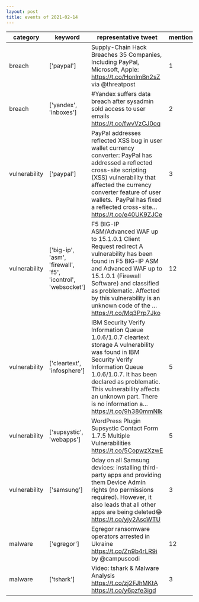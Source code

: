 ```yaml
---
layout: post
title: events of 2021-02-14
---
```


|category|keyword|representative tweet|mentioned|
|-|-|-|-|
|breach|['paypal']|Supply-Chain Hack Breaches 35 Companies, Including PayPal, Microsoft, Apple: https://t.co/HpnlmBn2sZ via @threatpost|1|
|breach|['yandex', 'inboxes']|#Yandex suffers data breach after sysadmin sold access to user emails https://t.co/fwvVzCJ0oq|2|
|vulnerability|['paypal']|PayPal addresses reflected XSS bug in user wallet currency converter: PayPal has addressed a reflected cross-site scripting (XSS) vulnerability that affected the currency converter feature of user wallets.  PayPal has fixed a reflected cross-site… https://t.co/e40UK9ZJCe|3|
|vulnerability|['big-ip', 'asm', 'firewall', 'f5', 'icontrol', 'websocket']|F5 BIG-IP ASM/Advanced WAF up to 15.1.0.1 Client Request redirect A vulnerability has been found in F5 BIG-IP ASM and Advanced WAF up to 15.1.0.1 (Firewall Software) and classified as problematic. Affected by this vulnerability is an unknown code of the … https://t.co/Mq3Prp7Jko|12|
|vulnerability|['cleartext', 'infosphere']|IBM Security Verify Information Queue 1.0.6/1.0.7 cleartext storage A vulnerability was found in IBM Security Verify Information Queue 1.0.6/1.0.7. It has been declared as problematic. This vulnerability affects an unknown part. There is no information a… https://t.co/9h380mmNlk|5|
|vulnerability|['supsystic', 'webapps']|WordPress Plugin Supsystic Contact Form 1.7.5 Multiple Vulnerabilities https://t.co/5CopwzXzwE|5|
|vulnerability|['samsung']|0day on all Samsung devices: installing third-party apps and providing them Device Admin rights (no permissions required). However, it also leads that all other apps are being deleted😂 https://t.co/yjy2AsoWTU|3|
|malware|['egregor']|Egregor ransomware operators arrested in Ukraine https://t.co/Zn9b4rLR9i by @campuscodi|12|
|malware|['tshark']|Video: tshark &amp; Malware Analysis https://t.co/zj2FJhMKtA https://t.co/y6pzfe3igd|3|
